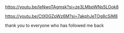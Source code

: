 
https://youtu.be/IeNwoTAgmsk?si=ze3LMbpWNs5LOok8

https://youtu.be/CtX0GZpWz6M?si=7akphJeTOg8cSiM8



thank you to everyone who has followed me back


